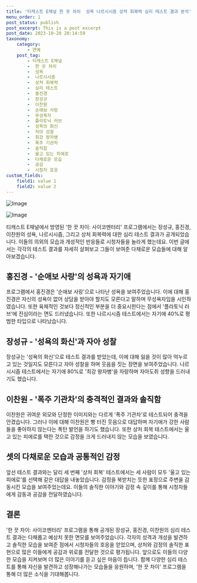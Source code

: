 ```yaml
---
title: '티캐스트 E채널 한 끗 차이  성욕 나르시시즘 상처 회복력 심리 테스트 결과 분석'
menu_order: 1
post_status: publish
post_excerpt: This is a post excerpt
post_date: 2023-10-20 20:14:59
taxonomy:
    category:
        - 연예
    post_tag:
        - 티캐스트 E채널
        -  한 끗 차이
        -  성욕
        -  나르시시즘
        -  상처 회복력
        -  심리 테스트
        -  홍진경
        -  장성규
        -  이찬원
        -  순애보 사랑
        -  무성욕자
        -  플라토닉 러브
        -  성욕의 화신
        -  자아 성찰
        -  최강 왕자병
        -  폭주 기관차
        -  솔직함
        -  울고 있는 피에로
        -  다채로운 모습
        -  공감
        -  시청자 호응
custom_fields:
    field1: value 1
    field2: value 2
---
```


![Image](https://ssl.pstatic.net/mimgnews/image/421/2024/02/06/0007338052_001_20240206121901386.jpg?type=w540)

![Image](https://mimgnews.pstatic.net/image/421/2024/02/06/0007338052_002_20240206121901453.jpg?type=w540)


티캐스트 E채널에서 방영된 '한 끗 차이: 사이코멘터리' 프로그램에서는 장성규, 홍진경, 이찬원의 성욕, 나르시시즘, 그리고 상처 회복력에 대한 심리 테스트 결과가 공개되었습니다. 이들의 의외의 모습과 개성적인 반응들로 시청자들을 놀라게 했는데요. 이번 글에서는 각각의 테스트 결과를 자세히 살펴보고 그들이 보여준 다채로운 모습들에 대해 알아보겠습니다.

## 홍진경 - '순애보 사랑'의 성욕과 자기애
프로그램에서 홍진경은 '순애보 사랑'으로 나타난 성욕을 보여주었습니다. 이에 대해 홍진경은 자신의 성욕이 없어 상담을 받아야 할지도 모른다고 말하며 무성욕자임을 시인하였습니다. 또한 육체적인 것보다 정신적인 부분을 더 중요시한다는 점에서 '플라토닉 러브'에 진심이라는 면도 드러냈습니다. 또한 나르시시즘 테스트에서는 자기애 40%로 평범한 타입으로 나타났습니다.

## 장성규 - '성욕의 화신'과 자아 성찰
장성규는 '성욕의 화신'으로 테스트 결과를 받았는데, 이에 대해 잃을 것이 많아 억누르고 있는 것일지도 모른다고 자아 성찰을 하며 웃음을 짓는 장면을 보여주었습니다. 나르시시즘 테스트에서는 자기애 80%로 '최강 왕자병'을 자랑하며 자아도취 성향을 드러내기도 했습니다.

## 이찬원 - '폭주 기관차'의 충격적인 결과와 솔직함
이찬원은 귀여운 외모와 단정한 이미지와는 다르게 '폭주 기관차'로 테스트되어 충격을 안겼습니다. 그러나 이에 대해 이찬원은 빵 터진 웃음으로 대답하며 자기애가 강한 사람들을 좋아하지 않는다는 폭탄 발언을 하기도 했습니다. 또한 상처 회복 테스트에서는 울고 있는 피에로를 택한 것으로 감정을 크게 드러내지 않는 모습을 보였습니다.

## 셋의 다채로운 모습과 공통적인 감정
앞선 테스트 결과와는 달리 세 번째 '상처 회복' 테스트에서는 세 사람이 모두 '울고 있는 피에로'를 선택해 같은 대답을 내놓았습니다. 감정을 북받치는 듯한 표정으로 주변을 감동시킨 모습을 보여주었는데요. 이들의 솔직한 이야기와 감정 속 깊이를 통해 시청자들에게 감동과 공감을 전달하였습니다.

## 결론
'한 끗 차이: 사이코멘터리' 프로그램을 통해 공개된 장성규, 홍진경, 이찬원의 심리 테스트 결과는 다채롭고 예상치 못한 면모를 보여주었습니다. 각자의 성격과 개성을 발견하고 솔직한 모습을 보여준 점에서 시청자들의 호응을 얻었으며, 상처와 감정의 솔직한 표현으로 많은 이들에게 공감과 위로를 전달한 것으로 평가됩니다. 앞으로도 이들의 다양한 모습을 지켜보며 더 많은 이야기를 듣고 싶은 마음이 듭니다. 함께 다양한 심리 테스트를 통해 자신을 발견하고 성장해나가는 모습들을 응원하며, '한 끗 차이' 프로그램을 통해 더 많은 소식을 기대해봅니다.
